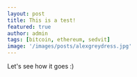 ```yaml
---
layout: post
title: This is a test!
featured: true
author: admin
tags: [bitcoin, ethereum, sedvit]
image: '/images/posts/alexgreydress.jpg'
---
```


Let's see how it goes :)
